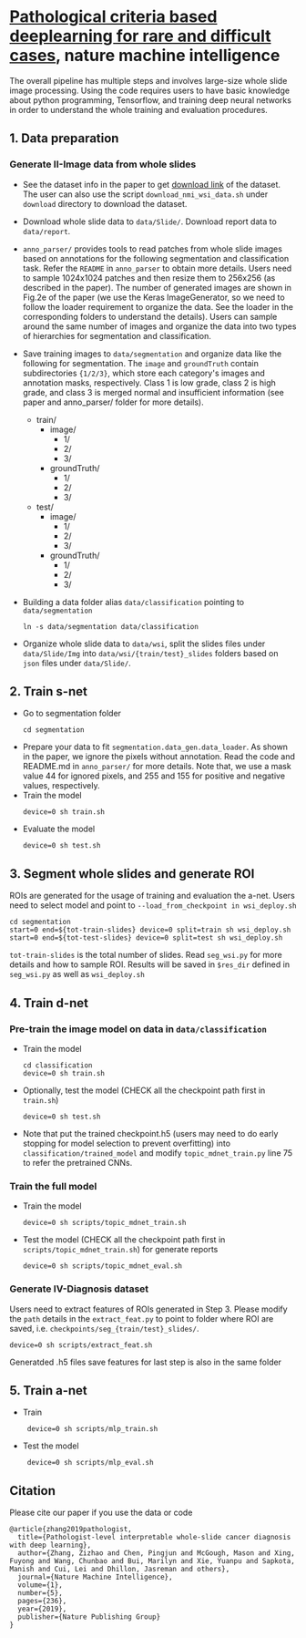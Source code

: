 # [Pathological criteria based deeplearning for rare and difficult cases](https://www.nature.com/articles/s42256-019-0052-1), nature machine intelligence

The overall pipeline has multiple steps and involves large-size whole slide image processing. Using the code requires users to have basic knowledge about python programming, Tensorflow, and training deep neural networks in order to understand the whole training and evaluation procedures.

## 1. Data preparation
### Generate II-Image data from whole slides
- See the dataset info in the paper to get [download link](https://www.nature.com/articles/s42256-019-0052-1#data-availability) of the dataset. The user can also use the script `download_nmi_wsi_data.sh` under `download` directory to download the dataset.

- Download whole slide data to ```data/Slide/```. Download report data to ```data/report```.

- ```anno_parser/``` provides tools to read patches from whole slide images based on annotations for the following segmentation and classification task. Refer the `README` in `anno_parser` to obtain more details. Users need to sample 1024x1024 patches and then resize them to 256x256 (as described in the paper). The number of generated images are shown in Fig.2e of the paper (we use the Keras ImageGenerator, so we need to follow the loader requirement to organize the data. See the loader in the corresponding folders to understand the details). Users can sample around the same number of images and organize the data into two types of hierarchies for segmentation and classification.

- Save training images to ```data/segmentation``` and organize data like the following for segmentation. The `image` and `groundTruth` contain subdirectories `{1/2/3}`, which store each category's images and annotation masks, respectively. Class 1 is low grade, class 2 is high grade, and class 3 is merged normal and insufficient information (see paper and anno_parser/ folder for more details).
    - train/
        - image/
            - 1/
            - 2/
            - 3/
        - groundTruth/
            - 1/
            - 2/
            - 3/
    - test/
        - image/
            - 1/
            - 2/
            - 3/
        - groundTruth/
            - 1/
            - 2/
            - 3/
- Building a data folder alias ```data/classification``` pointing to ```data/segmentation```
    ```
    ln -s data/segmentation data/classification
    ```

- Organize whole slide data to ```data/wsi```, split the slides files under `data/Slide/Img` into `data/wsi/{train/test}_slides` folders based on `json` files under `data/Slide/`.


## 2. Train s-net
- Go to segmentation folder
    ```
    cd segmentation
    ```
- Prepare your data to fit ```segmentation.data_gen.data_loader```. As shown in the paper, we ignore the pixels without annotation. Read the code and README.md in ```anno_parser/``` for more details. Note that, we use a mask value 44 for ignored pixels, and 255 and 155 for positive and negative values, respectively.
- Train the model
    ```
    device=0 sh train.sh
    ```
- Evaluate the model
    ```
    device=0 sh test.sh
    ```

## 3. Segment whole slides and generate ROI
ROIs are generated for the usage of training and evaluation the a-net.
Users need to select model and point to ```--load_from_checkpoint in wsi_deploy.sh```

    cd segmentation
    start=0 end=${tot-train-slides} device=0 split=train sh wsi_deploy.sh
    start=0 end=${tot-test-slides} device=0 split=test sh wsi_deploy.sh

```tot-train-slides``` is the total number of slides. Read ```seg_wsi.py``` for more details and how to sample ROI.
Results will be saved in ```$res_dir``` defined in ```seg_wsi.py``` as well as ```wsi_deploy.sh```

## 4. Train d-net
### Pre-train the image model on data in ```data/classification```
- Train the model
    ```
    cd classification
    device=0 sh train.sh
    ```
- Optionally, test the model  (CHECK all the checkpoint path first in ```train.sh```)
    ```
    device=0 sh test.sh
    ```
- Note that put the trained checkpoint.h5 (users may need to do early stopping for model selection to prevent overfitting) into ```classification/trained_model``` and modify ```topic_mdnet_train.py``` line 75 to refer the pretrained CNNs.

### Train the full model
- Train the model
    ```
    device=0 sh scripts/topic_mdnet_train.sh
    ```
- Test the model (CHECK all the checkpoint path first in ```scripts/topic_mdnet_train.sh```) for generate reports
    ```
    device=0 sh scripts/topic_mdnet_eval.sh
    ```

### Generate IV-Diagnosis dataset
Users need to extract features of ROIs generated in Step 3. Please modify the ```path``` details in the ```extract_feat.py``` to point to folder where ROI are saved, i.e. ```checkpoints/seg_{train/test}_slides/```.

    device=0 sh scripts/extract_feat.sh

Generatded .h5 files save features for last step is also in the same folder

## 5. Train a-net
- Train
    ```
     device=0 sh scripts/mlp_train.sh
    ```
-  Test the model
    ```
     device=0 sh scripts/mlp_eval.sh
    ```

## Citation
Please cite our paper if you use the data or code
```
@article{zhang2019pathologist,
  title={Pathologist-level interpretable whole-slide cancer diagnosis with deep learning},
  author={Zhang, Zizhao and Chen, Pingjun and McGough, Mason and Xing, Fuyong and Wang, Chunbao and Bui, Marilyn and Xie, Yuanpu and Sapkota, Manish and Cui, Lei and Dhillon, Jasreman and others},
  journal={Nature Machine Intelligence},
  volume={1},
  number={5},
  pages={236},
  year={2019},
  publisher={Nature Publishing Group}
}
```
